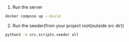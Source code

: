 1. Run the server
```cmd
docker compose up --build
```
2. Run the seeder(from your project root(outside src dir))
```cmd
python3 -m src.scripts.seeder all
```